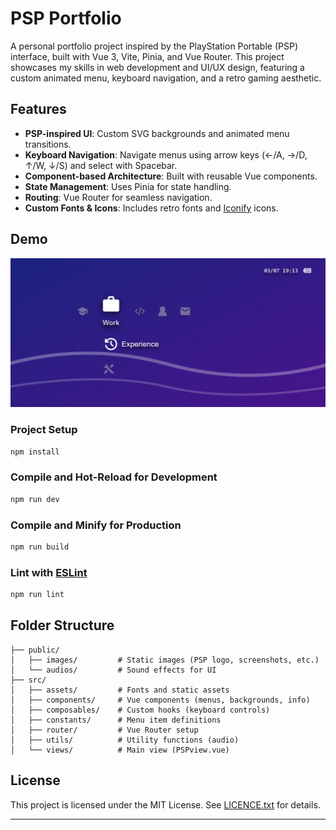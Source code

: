 # PSP Portfolio

A personal portfolio project inspired by the PlayStation Portable (PSP) interface, built with Vue 3, Vite, Pinia, and Vue Router. This project showcases my skills in web development and UI/UX design, featuring a custom animated menu, keyboard navigation, and a retro gaming aesthetic.

## Features

- **PSP-inspired UI**: Custom SVG backgrounds and animated menu transitions.
- **Keyboard Navigation**: Navigate menus using arrow keys (←/A, →/D, ↑/W, ↓/S) and select with Spacebar.
- **Component-based Architecture**: Built with reusable Vue components.
- **State Management**: Uses Pinia for state handling.
- **Routing**: Vue Router for seamless navigation.
- **Custom Fonts & Icons**: Includes retro fonts and [Iconify](https://iconify.design/) icons.

## Demo

![PSP Portfolio Screenshot](public/images/DEMO_PAGE.png)

### Project Setup

```sh
npm install
```

### Compile and Hot-Reload for Development

```sh
npm run dev
```

### Compile and Minify for Production

```sh
npm run build
```

### Lint with [ESLint](https://eslint.org/)

```sh
npm run lint
```

## Folder Structure

```plaintext
├── public/
│   ├── images/         # Static images (PSP logo, screenshots, etc.)
│   └── audios/         # Sound effects for UI
├── src/
│   ├── assets/         # Fonts and static assets
│   ├── components/     # Vue components (menus, backgrounds, info)
│   ├── composables/    # Custom hooks (keyboard controls)
│   ├── constants/      # Menu item definitions
│   ├── router/         # Vue Router setup
│   ├── utils/          # Utility functions (audio)
│   └── views/          # Main view (PSPview.vue)
```

## License

This project is licensed under the MIT License. See [LICENCE.txt](LICENCE.txt) for details.

---
